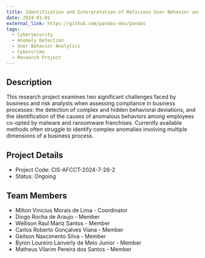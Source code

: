 ```yaml
---
title: Identification and Interpretation of Malicious User Behavior and Cybercrime-Related Deviations
date: 2024-01-01
external_link: https://github.com/pandas-dev/pandas
tags:
  - Cybersecurity
  - Anomaly Detection
  - User Behavior Analytics
  - Cybercrime
  - Research Project
---
```


## Description

This research project examines two significant challenges faced by business and risk analysts when assessing compliance in business processes: the detection of complex and hidden behavioral deviations, and the identification of the causes of anomalous behaviors among employees co-opted by malware and ransomware franchises. Currently available methods often struggle to identify complex anomalies involving multiple dimensions of a business process.

## Project Details

  - Project Code: CIS-AFCCT-2024-7-26-2
  - Status: Ongoing

## Team Members

- Milton Vinicius Morais de Lima - Coordinator
- Diogo Rocha de Araujo - Member
- Wellison Raul Mariz Santos - Member
- Carlos Roberto Gonçalves Viana - Member
- Geilson Nascimento Silva - Member
- Byron Loureiro Lanverly de Melo Junior - Member
- Matheus Vilarim Pereira dos Santos - Member


